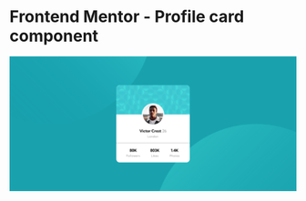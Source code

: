 # Frontend Mentor - Profile card component

![Design preview for the Profile card component coding challenge](./images/Screenshot.png)
